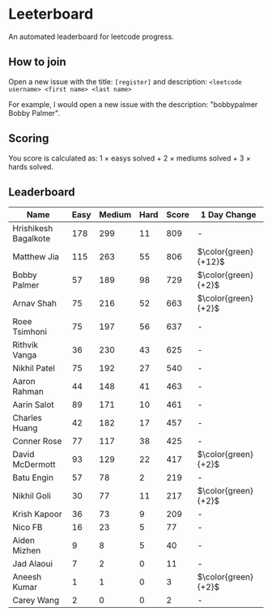 # Leeterboard

An automated leaderboard for leetcode progress.

## How to join

Open a new issue with the title: `[register]` and description:
`<leetcode username> <first name> <last name>`

For example, I would open a new issue with the description: "bobbypalmer Bobby Palmer".

## Scoring

You score is calculated as:
1 $\times$ easys solved + 2 $\times$ mediums solved + 3 $\times$ hards solved.

## Leaderboard
| Name | Easy | Medium | Hard | Score | 1 Day Change |
| --- | --- | --- | --- | --- | --- |
| Hrishikesh Bagalkote | 178 | 299 | 11 | 809 | - |
| Matthew Jia | 115 | 263 | 55 | 806 | $\color{green}{+12}$ |
| Bobby Palmer | 57 | 189 | 98 | 729 | $\color{green}{+2}$ |
| Arnav Shah | 75 | 216 | 52 | 663 | $\color{green}{+2}$ |
| Roee Tsimhoni | 75 | 197 | 56 | 637 | - |
| Rithvik Vanga | 36 | 230 | 43 | 625 | - |
| Nikhil Patel | 75 | 192 | 27 | 540 | - |
| Aaron Rahman | 44 | 148 | 41 | 463 | - |
| Aarin Salot | 89 | 171 | 10 | 461 | - |
| Charles Huang | 42 | 182 | 17 | 457 | - |
| Conner Rose | 77 | 117 | 38 | 425 | - |
| David McDermott | 93 | 129 | 22 | 417 | $\color{green}{+2}$ |
| Batu Engin | 57 | 78 | 2 | 219 | - |
| Nikhil Goli | 30 | 77 | 11 | 217 | $\color{green}{+2}$ |
| Krish Kapoor | 36 | 73 | 9 | 209 | - |
| Nico FB | 16 | 23 | 5 | 77 | - |
| Aiden Mizhen | 9 | 8 | 5 | 40 | - |
| Jad Alaoui | 7 | 2 | 0 | 11 | - |
| Aneesh Kumar | 1 | 1 | 0 | 3 | $\color{green}{+2}$ |
| Carey Wang | 2 | 0 | 0 | 2 | - |
